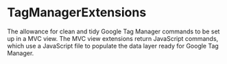 # TagManagerExtensions
The allowance for clean and tidy Google Tag Manager commands to be set up in a MVC view. The MVC view extensions return JavaScript commands, which use a JavaScript file to populate the data layer ready for Google Tag Manager.

